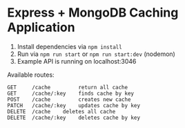 # Express + MongoDB Caching Application

1. Install dependencies via `npm install`
3. Run via `npm run start` or `npm run start:dev` (nodemon)
4. Example API is running on localhost:3046

Available routes:

```
GET     /cache         return all cache
GET     /cache/:key    finds cache by key
POST    /cache         creates new cache
PATCH   /cache/:key    updates cache by key
DELETE  /cache    deletes all cache
DELETE  /cache/:key    deletes cache by key
```